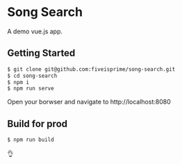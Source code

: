 # Song Search
A demo vue.js app.

## Getting Started

```sh
$ git clone git@github.com:fiveisprime/song-search.git
$ cd song-search
$ npm i
$ npm run serve
```

Open your borwser and navigate to http://localhost:8080

## Build for prod

```sh
$ npm run build
```

👌

